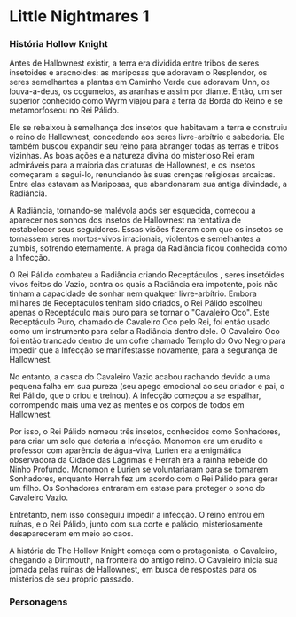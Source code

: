 # Little Nightmares 1

### História Hollow Knight

Antes de Hallownest existir, a terra era dividida entre tribos de seres insetoides e aracnoides: as mariposas que adoravam o Resplendor, os seres semelhantes a plantas em Caminho Verde que adoravam Unn, os louva-a-deus, os cogumelos, as aranhas e assim por diante. Então, um ser superior conhecido como Wyrm viajou para a terra da Borda do Reino e se metamorfoseou no Rei Pálido.

Ele se rebaixou à semelhança dos insetos que habitavam a terra e construiu o reino de Hallownest, concedendo aos seres livre-arbítrio e sabedoria. Ele também buscou expandir seu reino para abranger todas as terras e tribos vizinhas. As boas ações e a natureza divina do misterioso Rei eram admiráveis para a maioria das criaturas de Hallownest, e os insetos começaram a segui-lo, renunciando às suas crenças religiosas arcaicas. Entre elas estavam as Mariposas, que abandonaram sua antiga divindade, a Radiância.

A Radiância, tornando-se malévola após ser esquecida, começou a aparecer nos sonhos dos insetos de Hallownest na tentativa de restabelecer seus seguidores. Essas visões fizeram com que os insetos se tornassem seres mortos-vivos irracionais, violentos e semelhantes a zumbis, sofrendo eternamente. A praga da Radiância ficou conhecida como a Infecção. 

O Rei Pálido combateu a Radiância criando  Receptáculos , seres insetóides vivos feitos do Vazio, contra os quais a Radiância era impotente, pois não tinham a capacidade de sonhar nem qualquer livre-arbítrio. Embora milhares de Receptáculos tenham sido criados, o Rei Pálido escolheu apenas o Receptáculo mais puro para se tornar o "Cavaleiro Oco". Este Receptáculo Puro, chamado de Cavaleiro Oco pelo Rei, foi então usado como um instrumento para selar a Radiância dentro dele. O Cavaleiro Oco foi então trancado dentro de um cofre chamado Templo do Ovo Negro para impedir que a Infecção se manifestasse novamente, para a segurança de Hallownest.

No entanto, a casca do Cavaleiro Vazio acabou rachando devido a uma pequena falha em sua pureza (seu apego emocional ao seu criador e pai, o Rei Pálido, que o criou e treinou). A infecção começou a se espalhar, corrompendo mais uma vez as mentes e os corpos de todos em Hallownest.

 Por isso, o Rei Pálido nomeou três insetos, conhecidos como Sonhadores, para criar um selo que deteria a Infecção. Monomon era um erudito e professor com aparência de água-viva, Lurien era a enigmática observadora da Cidade das Lágrimas e Herrah era a rainha rebelde do Ninho Profundo. Monomon e Lurien se voluntariaram para se tornarem Sonhadores, enquanto Herrah fez um acordo com o Rei Pálido para gerar um filho. Os Sonhadores entraram em estase para proteger o sono do Cavaleiro Vazio.  

 Entretanto, nem isso conseguiu impedir a infecção. O reino entrou em ruínas, e o Rei Pálido, junto com sua corte e palácio, misteriosamente desapareceram em meio ao caos.

A história de The Hollow Knight começa com o protagonista, o Cavaleiro, chegando a Dirtmouth, na fronteira do antigo reino. O Cavaleiro inicia sua jornada pelas ruínas de Hallownest, em busca de respostas para os mistérios de seu próprio passado.

### Personagens
